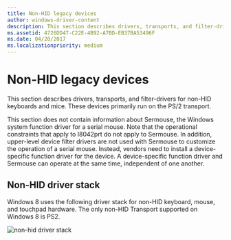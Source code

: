 ```yaml
---
title: Non-HID legacy devices
author: windows-driver-content
description: This section describes drivers, transports, and filter-drivers for non-HID keyboards and mice. These devices primarily run on the PS/2 transport.
ms.assetid: 4726DD47-C22E-4B92-A7BD-EB37BA53496F
ms.date: 04/20/2017
ms.localizationpriority: medium
---
```


# Non-HID legacy devices


This section describes drivers, transports, and filter-drivers for non-HID keyboards and mice. These devices primarily run on the PS/2 transport.

This section does not contain information about Sermouse, the Windows system function driver for a serial mouse. Note that the operational constraints that apply to I8042prt do not apply to Sermouse. In addition, upper-level device filter drivers are not used with Sermouse to customize the operation of a serial mouse. Instead, vendors need to install a device-specific function driver for the device. A device-specific function driver and Sermouse can operate at the same time, independent of one another.

## Non-HID driver stack


Windows 8 uses the following driver stack for non-HID keyboard, mouse, and touchpad hardware. The only non-HID Transport supported on Windows 8 is PS2.

![non-hid driver stack](images/non-hid-driver-stack.png)

 

 




